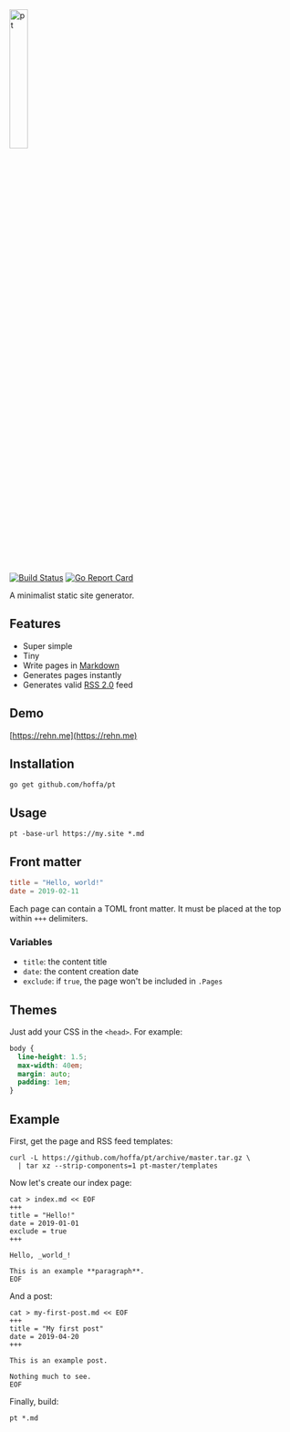 <img src="https://rehn.me/assets/pt.svg" width="25%" alt="pt">

[![Build Status](https://travis-ci.org/hoffa/pt.svg?branch=master)](https://travis-ci.org/hoffa/pt) [![Go Report Card](https://goreportcard.com/badge/github.com/hoffa/pt)](https://goreportcard.com/report/github.com/hoffa/pt)

A minimalist static site generator.

## Features

- Super simple
- Tiny
- Write pages in [Markdown](https://daringfireball.net/projects/markdown/syntax)
- Generates pages instantly
- Generates valid [RSS 2.0](https://validator.w3.org/feed/docs/rss2.html) feed

## Demo

[https://rehn.me](https://rehn.me)

## Installation

```shell
go get github.com/hoffa/pt
```

## Usage

```shell
pt -base-url https://my.site *.md
```

## Front matter

```toml
title = "Hello, world!"
date = 2019-02-11
```

Each page can contain a TOML front matter. It must be placed at the top within `+++` delimiters.

### Variables

- `title`: the content title
- `date`: the content creation date
- `exclude`: if `true`, the page won't be included in `.Pages`

## Themes

Just add your CSS in the `<head>`.
For example:

```css
body {
  line-height: 1.5;
  max-width: 40em;
  margin: auto;
  padding: 1em;
}
```

## Example

First, get the page and RSS feed templates:

```shell
curl -L https://github.com/hoffa/pt/archive/master.tar.gz \
  | tar xz --strip-components=1 pt-master/templates
```

Now let's create our index page:

```shell
cat > index.md << EOF
+++
title = "Hello!"
date = 2019-01-01
exclude = true
+++

Hello, _world_!

This is an example **paragraph**.
EOF
```

And a post:

```shell
cat > my-first-post.md << EOF
+++
title = "My first post"
date = 2019-04-20
+++

This is an example post.

Nothing much to see.
EOF
```

Finally, build:

```shell
pt *.md
```
